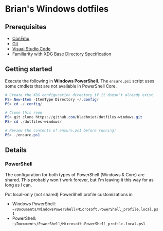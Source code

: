 # Brian's Windows dotfiles

## Prerequisites

- [ConEmu](https://conemu.github.io/)
- [Git](https://git-scm.com/)
- [Visual Studio Code](https://code.visualstudio.com/)
- Familiarity with [XDG Base Directory Specification](https://specifications.freedesktop.org/basedir-spec/basedir-spec-latest.html)

## Getting started

Execute the following in **Windows PowerShell**. The `ensure.ps1` script uses some cmdlets that are not available in PowerShell Core.

```powershell
# Create the XDG configuration directory if it doesn't already exist
PS> New-Item -ItemType Directory ~/.config/
PS> cd ~/.config/

# Clone this repo
PS> git clone https://github.com/blachniet/dotfiles-windows.git
PS> cd ./dotfiles-windows/

# Review the contents of ensure.ps1 before running!
PS> ./ensure.ps1
```

## Details

### PowerShell

The configuration for both types of PowerShell (Windows & Core) are shared. This probably won't work forever, but I'm leaving it this way for as long as I can.

Put local-only (not shared) PowerShell profile customizations in
- Windows PowerShell: `~/Documents/WindowsPowerShell/Microsoft.PowerShell_profile.local.ps1`
- PowerShell: `~/Documents/PowerShell/Microsoft.PowerShell_profile.local.ps1`

